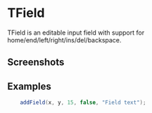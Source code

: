 TField
======

TField is an editable input field with support for home/end/left/right/ins/del/backspace.

Screenshots
-----------

Examples
--------

```Java
    addField(x, y, 15, false, "Field text");
```
